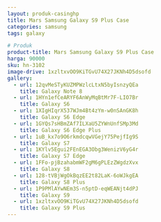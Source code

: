 ```yaml
---
layout: produk-casinghp
title: Mars Samsung Galaxy S9 Plus Case
categories: samsung
tags: galaxy

# Produk
product-title: Mars Samsung Galaxy S9 Plus Case
harga: 90000
sku: hn-3102
image-drive: 1xzltxvOO9KiTGvU74X27JKNh4D5dsofd
gallery:
  - url: 12qvMeSTyKUZMPWzlcLtxN5byIsnzyQEa
    title: Galaxy Note 8
  - url: 1HYn1efCeARYF6AnWyMqBtMr7F-LIO7Br
    title: Galaxy S6
  - url: 1XIgHIqrX537WJm4Bt4zYm-w0nSAnGK8h
    title: Galaxy S6 Edge
  - url: 1GYQs7sHBmZAf7ILXaU5ZYWnUnfSMp3Md
    title: Galaxy S6 Edge Plus
  - url: 1uB_kx7o9O6rkmdcqwVGejY75PejfIg9S
    title: Galaxy S7
  - url: 1KYlv5Egui2FEnEGA3Obg3WenizV6yG4r
    title: Galaxy S7 Edge
  - url: 1FFo-pjBzahabmWF2gM6gPLEzZWgdzXvx
    title: Galaxy S8
  - url: 128-tVBjWgOkBqzEE2t82LaK-6oWJkgEA
    title: Galaxy S8 Plus
  - url: 1P9PMlAYwNEm3S-n5ptD-eqWEANjt4dPJ
    title: Galaxy S9
  - url: 1xzltxvOO9KiTGvU74X27JKNh4D5dsofd
    title: Galaxy S9 Plus
---
```

